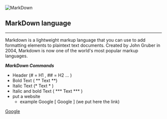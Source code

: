 ![MarkDown](https://upload.wikimedia.org/wikipedia/commons/thumb/4/48/Markdown-mark.svg/1200px-Markdown-mark.svg.png)
## MarkDown language
*** 
Markdown is a lightweight markup language that you can use to add formatting elements to plaintext text documents. Created by John Gruber in 2004, Markdown is now one of the world's most popular markup languages.

***MarkDown Commands*** 

* Header (# = H1 , ## = H2 ... )
* Bold Text ( ** Text **)
* Italic Text (* Text * )
* Italic and bold Text ( *** Text *** )
* put a website 
   * example Google [ Google ] (we put here the link)

[Google](http://google.com)
